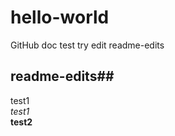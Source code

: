 # hello-world
GitHub doc test
try edit readme-edits
## readme-edits##
test1  
*test1*<br>
**test2**
